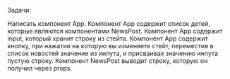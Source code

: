 Задачи:

Написать компонент App.
Компонент App содержит список детей, которые являются компонентами NewsPost.
Компонент App содержит input, который хранит строку из стейта.
Компонент App содержит кнопку, при нажатии на которую вы изменяете стейт, переместив в список новостей значение из инпута, и присваивая значению инпута пустую строку.
Компонент NewsPost выводит строку, которую он получил через props.